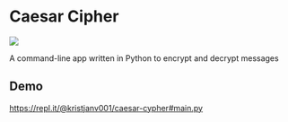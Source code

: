 # Caesar Cipher

![](https://i.imgur.com/l8HfG2C.png)

A command-line app written in Python to encrypt and decrypt messages

## Demo

https://repl.it/@kristjanv001/caesar-cypher#main.py
